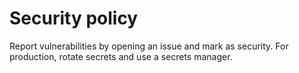 # Security policy

Report vulnerabilities by opening an issue and mark as security. For production, rotate secrets and use a secrets manager.
